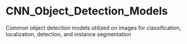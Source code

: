 # CNN_Object_Detection_Models
Common object detection models utilized on images for classification, localization, detection, and instance segmentation
